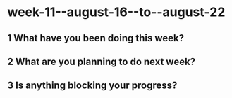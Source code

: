 # week-11--august-16--to--august-22

## 1 What have you been doing this week?

## 2 What are you planning to do next week?

## 3 Is anything blocking your progress?
